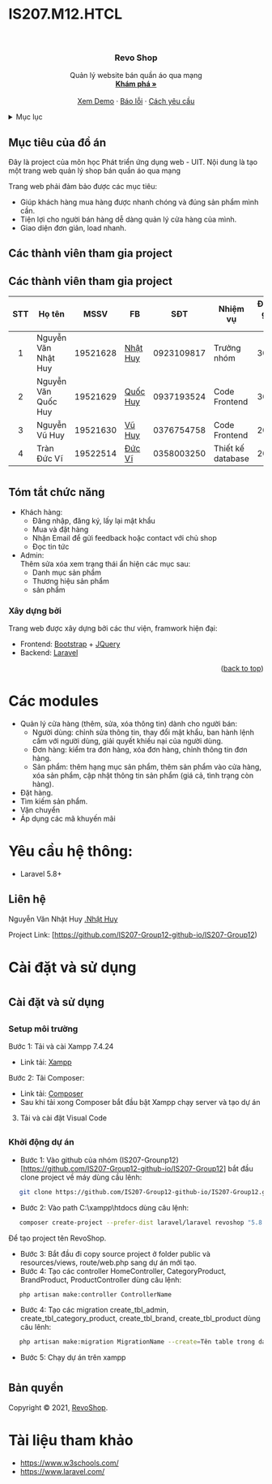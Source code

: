 # IS207.M12.HTCL


<!-- PROJECT LOGO -->
<br />
<div align="center">
  <a href="https://github.com/othneildrew/Best-README-Template">
  </a>

  <h3 align="center">Revo Shop</h3>

  <p align="center">
    Quản lý website bán quần áo qua mạng
    <br />
    <a href="https://github.com/IS207-Group12-github-io/IS207-Group12/issues"><strong>Khám phá »</strong></a>
    <br />
    <br />
    <a href="https://github.com/IS207-Group12-github-io/IS207-Group12">Xem Demo</a>
    ·
    <a href="https://github.com/IS207-Group12-github-io/IS207-Group12/issues">Báo lỗi</a>
    ·
    <a href="https://github.com/IS207-Group12-github-io/IS207-Group12/issues">Cách yêu cầu</a>
  </p>
</div>



<!-- TABLE OF CONTENTS -->
<details>
  <summary>Mục lục</summary>
  <ol>
    <li>
      <a href="#">Mục tiêu đồ án</a>
      <ul>
        <li><a href="#">Các công nghệ</a></li>
      </ul>
    </li>
    <li>
      <a href="#getting-started">Các Modules</a>
    </li>
    <li><a href="#">Yêu cầu hệ thống</a></li>
    <li><a href="#">Liên hệ</a></li>
    <li><a href="#">Bản quyền</a></li>
    <li><a href="#">Cài đặt và sử dụng</a></li>
    <li><a href="#">Tài liệu tham khảo</a></li>
  </ol>
</details>



<!-- ABOUT THE PROJECT -->
## Mục tiêu của đồ án
Đây là project của môn học Phát triển ứng dụng web - UIT. Nội dung là tạo một trang web quản lý shop bán quần áo qua mạng

Trang web phải đảm bảo được các mục tiêu:
- Giúp khách hàng mua hàng được nhanh chóng và đúng sản phẩm mình cần.
- Tiện lợi cho người bán hàng dễ dàng quản lý cửa hàng của mình.
- Giao diện đơn giản, load nhanh.
## Các thành viên tham gia project

## <h2 id="dsthanhvien">Các thành viên tham gia project</h2>
 
| STT| Họ tên         | MSSV                 | FB                                                   |   SĐT     |     Nhiệm vụ    |   Đánh giá % |
|:--:|----------------|------------------------|----------------------------------------------------|-----------|-----------------|--------------|
| 1  | Nguyễn Văn Nhật Huy | 19521628 |[Nhật Huy](https://www.facebook.com/nhathuy17.uit/)         |0923109817 |Trưởng nhóm      |     30       |
| 2  | Nguyễn Văn Quốc Huy | 19521629 |[Quốc Huy](https://www.facebook.com/profile.php?id=100008429490554) |0937193524 |Code Frontend    |     30       | 
| 3  | Nguyễn Vũ Huy       | 19521630 |[Vũ Huy](https://www.facebook.com/profile.php?id=100039144286472) |0376754758 |Code Frontend   |     20       |
| 4  | Tràn Đức Vĩ         | 19522514 |[Đức Vĩ](https://www.facebook.com/ducvitran123) |0358003250 |Thiết kế database|     20       |


# <h2 id="chucnang">Tóm tắt chức năng</h2>
- Khách hàng:<br/>
  + Đăng nhập, đăng ký, lấy lại mật khẩu
  + Mua và đặt hàng
  + Nhận Email để gửi feedback hoặc contact với chủ shop
  + Đọc tin tức <br/>
- Admin:<br/>
  Thêm sửa xóa xem trạng thái ẩn hiện các mục sau:
  + Danh mục sản phẩm
  + Thương hiệu sản phẩm
  + sản phẩm <br/>

### Xây dựng bởi

Trang web được xây dựng bởi các thư viện, framwork hiện đại:
* Frontend: [Bootstrap](https://getbootstrap.com) + [JQuery](https://jquery.com)
* Backend: [Laravel](https://laravel.com)

<p align="right">(<a href="#top">back to top</a>)</p>

# Các modules
- Quản lý cửa hàng (thêm, sửa, xóa thông tin) dành cho người bán:
  + Người dùng: chỉnh sửa thông tin, thay đổi mật khẩu, ban hành lệnh cấm với người dùng, giải quyết khiếu nại của người dùng.
  + Đơn hàng: kiểm tra đơn hàng, xóa đơn hàng, chỉnh thông tin đơn hàng.
  + Sản phẩm: thêm hạng mục sản phẩm, thêm sản phẩm vào cửa hàng, xóa sản phẩm, cập nhật thông tin sản phẩm (giá cả, tình trạng còn hàng).
- Đặt hàng.
- Tìm kiếm sản phẩm.
- Vận chuyển
- Áp dụng các mã khuyến mãi

# Yêu cầu hệ thông:
- Laravel 5.8+

## Liên hệ

Nguyễn Văn Nhật Huy [.Nhật Huy](https://www.facebook.com/nhathuy17.uit/)

Project Link: [https://github.com/IS207-Group12-github-io/IS207-Group12)


# Cài đặt và sử dụng
# <h2 id="caidat">Cài đặt và sử dụng</h2>
## <h3 id="setup">Setup môi trường</h3>
Bước 1: Tải và cài Xampp 7.4.24
- Link tải: [Xampp](https://www.apachefriends.org/download.html)

Bước 2: Tải Composer:
- Link tải: [Composer](https://getcomposer.org/download/)
- Sau khi tải xong Composer bắt đầu bật Xampp chạy server và tạo dự án

3. Tải và cài đặt Visual Code

## <h3 id="start">Khởi động dự án</h3>
- Bước 1: Vào github của nhóm (IS207-Grounp12)[https://github.com/IS207-Group12-github-io/IS207-Group12] bắt đầu clone project về máy dùng cầu lênh:
```sh
   git clone https://github.com/IS207-Group12-github-io/IS207-Group12.git
   ```
- Bước 2: Vào path C:\xampp\htdocs dùng câu lệnh:
```sh
   composer create-project --prefer-dist laravel/laravel revoshop "5.8.*"
   ```
Để tạo project tên RevoShop.
- Bước 3: Bắt đầu đi copy source project ở folder public và resources/views, route/web.php sang dự án mới tạo.
- Bước 4: Tạo các controller HomeController, CategoryProduct, BrandProduct, ProductController dùng câu lệnh:
```sh
   php artisan make:controller ControllerName 
   ```
- Bước 4: Tạo các migration create_tbl_admin, create_tbl_category_product, create_tbl_brand, create_tbl_product dùng câu lênh:
```sh
   php artisan make:migration MigrationName --create=Tên table trong database 
   ```
- Bước 5: Chạy dự án trên xampp 

# <h2 id="banquyen">Bản quyền</h3>
Copyright © 2021, [RevoShop](https://github.com/IS207-Group12-github-io/IS207-Group12).

# Tài liệu tham khảo 
- https://www.w3schools.com/
- https://www.laravel.com/
